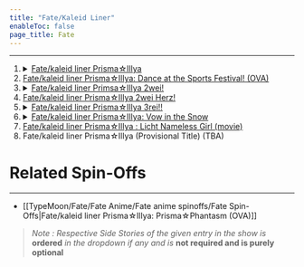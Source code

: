 ```yaml
---
title: "Fate/Kaleid Liner"
enableToc: false
page_title: Fate
---
```

***
<ol>
<li>
<details><summary><a href="https://anilist.co/anime/14829/Fatekaleid-liner-PrismaIllya/" target="_blank" rel="noopener"><span>Fate/kaleid liner Prisma☆Illya</span> </a></summary>  1. <a href="https://anilist.co/anime/19109/FateKaleid-liner-Prisma-Illya-Specials/" target="_blank" rel="noopener"><span>Fate/Kaleid liner Prisma Illya Specials</span></a></details>
</li>
<li>
<a href="https://anilist.co/anime/18851/Fatekaleid-liner-PrismaIllya-Dance-at-the-Sports-Festival/" target="_blank" rel="noopener"><span>Fate/kaleid liner Prisma☆Illya: Dance at the Sports Festival! (OVA)</span></a>
</li>
<li>
<details><summary><a href="https://anilist.co/anime/20467/Fatekaleid-liner-PrismaIllya-2wei/" target="_blank" rel="noopener"><span>Fate/kaleid liner Primsa☆Illya 2wei! </span> </a></summary>1. <a href="https://anilist.co/anime/20862/Fatekaleid-liner-PrismaIllya-2wei-OVA/" target="_blank" rel="noopener"><span>Fate/kaleid liner Prisma☆Illya 2wei! OVA</span> </a></details>
</li>
<li>
<a href="https://anilist.co/anime/20845/Fatekaleid-liner-PrismaIllya-2wei-Herz/" target="_blank" rel="noopener"><span>Fate/kaleid liner Prisma☆Illya 2wei Herz!</span> </a>
</li>
<li>
<details><summary><a href="https://anilist.co/anime/21379/Fatekaleid-liner-PrismaIllya-3rei/" target="_blank" rel="noopener"><span>Fate/kaleid liner Prisma☆Illya 3rei!!</span> </a></summary>1. <a href="https://anilist.co/anime/87488/Fatekaleid-liner-PrismaIllya-3rei-Specials/" target="_blank" rel="noopener"><span>Fate/kaleid liner Prisma☆Illya 3rei!! Specials</span></a></details>
</li>
<li>
<details><summary><a href="https://anilist.co/anime/97757/Fatekaleid-liner-PrismaIllya-Vow-in-the-Snow/" target="_blank" rel="noopener"><span>Fate/kaleid liner Prisma☆Illya: Vow in the Snow</span> </a></summary>1. <a href="https://anilist.co/anime/101100/Fatekaleid-liner-PrismaIllya-Sekka-no-Chikai--Kuro-Sakura-no-Heya/" target="_blank" rel="noopener"><span>Fate/kaleid liner Prisma☆Illya: Vow in the Snow Special</span></a></details>
</li>
<li>
<a href="https://anilist.co/anime/118743/Fatekaleid-liner-PrismaIllya-Licht-Nameless-Girl/" target="_blank" rel="noopener"><span>Fate/kaleid liner Prisma☆Illya : Licht Nameless Girl (movie)</span> </a>
</li>
<li>Fate/kaleid liner Prisma☆Illya (Provisional Title) (TBA)</li></ol>


# Related Spin-Offs
***
- [[TypeMoon/Fate/Fate Anime/Fate anime spinoffs/Fate Spin-Offs|Fate/kaleid liner Prisma☆Illya: Prisma☆Phantasm (OVA)]]


> *Note : Respective Side Stories of the given entry in the show is*  **ordered**  *in the dropdown if any and is*  **not required and is purely optional**

